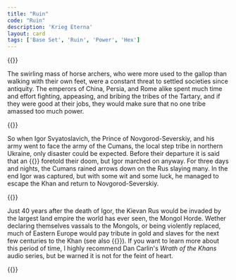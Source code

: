 ```yaml
---
title: "Ruin"
code: "Ruin"
description: 'Krieg Eterna'
layout: card
tags: ['Base Set', 'Ruin', 'Power', 'Hex']
---
```

{{<card-detail-page code="Ruin" artwork="After Igor Svyatoslavich's fighting with the Cumans by Viktor Vasnetsov (1880)">}}
<p>
The swirling mass of horse archers, who were more used to the gallop than walking with their own feet, were a constant threat to settled societies since antiquity. The emperors of China, Persia, and Rome alike spent much time and effort fighting, appeasing, and bribing the tribes of the Tartary, and if they were good at their jobs, they would make sure that no one tribe amassed too much power.
</p>
{{<card-detail-image file="igor.jpg" caption="The expulsion of Khan Batyga by Ivan Bilibin (1941)">}}
<p>
So when Igor Svyatoslavich, the Prince of Novgorod-Severskiy, and his army went to face the army of the Cumans, the local step tribe in northern Ukraine, only disaster could be expected. Before their departure it is said that an {{<cardlink name="Eclipse">}} foretold their doom, but Igor marched on anyway. For three days and nights, the Cumans rained arrows down on the Rus slaying many. In the end Igor was captured, but with some wit and some luck, he managed to escape the Khan and return to Novgorod-Severskiy. 
</p>
{{<card-detail-image file="cheringov.jpg" caption="Prince Mikhail of Chernigov in front of Batu's headquarters by Smirnov Vasiliy Sergeevich (1883)">}}
<p>
Just 40 years after the death of Igor, the Kievan Rus would be invaded by the largest land empire the world has ever seen, the Mongol Horde. Wether declaring themselves vassals to the Mongols, or being violently replaced, much of Eastern Europe would pay tribute in gold and slaves for the next few centuries to the Khan (see also {{<cardlink name="Terror King" code="terror-king">}}). If you want to learn more about this period of time, I highly recommend Dan Carlin's <i>Wrath of the Khans</i> audio series, but be warned it is not for the feint of heart.
</p>
{{</card-detail-page>}}
